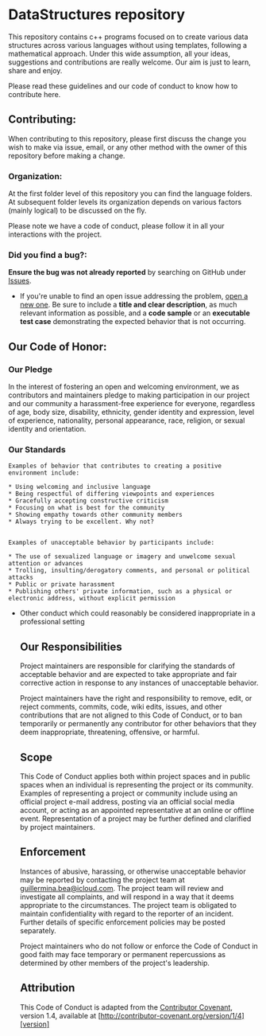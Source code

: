 # DataStructures repository

This repository contains c++ programs focused on to create various data structures across various languages without using templates, following a mathematical approach. 
Under this wide assumption, all your ideas, suggestions and contributions are really welcome. Our aim is just to learn, share and enjoy.

Please read these guidelines and our code of conduct to know how to contribute here.

## Contributing:

When contributing to this repository, please first discuss the change you wish to make via issue,
email, or any other method with the owner of this repository before making a change. 


 ### Organization:
 
At the first folder level of this repository you can find the language folders. At subsequent folder levels its organization 
depends on various factors (mainly logical) to be discussed on the fly.


Please note we have a code of conduct, please follow it in all your interactions with the project. 


### Did you find a bug?:

**Ensure the bug was not already reported** by searching on GitHub under [Issues](https://github.com/faunna/DataStructures/issues).
* If you're unable to find an open issue addressing the problem, [open a new one](https://github.com/faunna/DataStructures/issues/new). 
Be sure to include a **title and clear description**, as much relevant information as possible, and a **code sample** 
or an **executable test case** demonstrating the expected behavior that is not occurring.

## Our Code of Honor:


### Our Pledge
In the interest of fostering an open and welcoming environment, we as contributors and maintainers pledge 
to making participation in our project and our community a harassment-free experience for everyone, regardless 
of age, body size, disability, ethnicity, gender identity and expression, level of experience, nationality,
personal appearance, race, religion, or sexual identity and orientation.


### Our Standards

	Examples of behavior that contributes to creating a positive environment include:
	
	* Using welcoming and inclusive language
	* Being respectful of differing viewpoints and experiences
	* Gracefully accepting constructive criticism
	* Focusing on what is best for the community
	* Showing empathy towards other community members
	* Always trying to be excellent. Why not?

	
	Examples of unacceptable behavior by participants include:
	
	* The use of sexualized language or imagery and unwelcome sexual attention or advances
	* Trolling, insulting/derogatory comments, and personal or political attacks
	* Public or private harassment
	* Publishing others' private information, such as a physical or electronic address, without explicit permission
  * Other conduct which could reasonably be considered inappropriate in a professional setting
	
	## Our Responsibilities
	
	Project maintainers are responsible for clarifying the standards of acceptable behavior and are expected to take appropriate and fair corrective action in response to any instances of unacceptable behavior.
	
	Project maintainers have the right and responsibility to remove, edit, or reject comments, commits, code, wiki edits, issues, and other contributions that are not aligned to this Code of Conduct, or to ban temporarily or permanently any contributor for other behaviors that they deem inappropriate, threatening, offensive, or harmful.
	
	## Scope
	
	This Code of Conduct applies both within project spaces and in public spaces when an individual is representing the project or its community. Examples of representing a project or community include using an official project e-mail address, posting via an official social media account, or acting as an appointed representative at an online or offline event. Representation of a project may be further defined and clarified by project maintainers.
	
	## Enforcement
	
	Instances of abusive, harassing, or otherwise unacceptable behavior may be reported by contacting the project team at guillermina.bea@icloud.com. The project team will review and investigate all complaints, and will respond in a way that it deems appropriate to the circumstances. The project team is obligated to maintain confidentiality with regard to the reporter of an incident. Further details of specific enforcement policies may be posted separately.
	
	Project maintainers who do not follow or enforce the Code of Conduct in good faith may face temporary or permanent repercussions as determined by other members of the project's leadership.
	
	## Attribution
	
	This Code of Conduct is adapted from the [Contributor Covenant][homepage], version 1.4, available at [http://contributor-covenant.org/version/1/4][version]
	
	[homepage]: http://contributor-covenant.org
	[version]: http://contributor-covenant.org/version/1/4/
